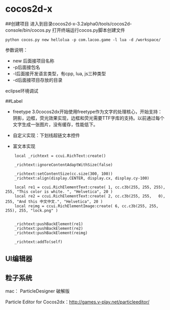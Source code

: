# cocos2d-x

##创建项目
进入到目录cocos2d-x-3.2alpha0/tools/cocos2d-console/bin/cocos.py
打开终端运行cocos.py脚本创建文件
```
python cocos.py new hellolua -p com.lacoo.game -l lua -d /workspace/
```
参数说明：

- new 后面接项目名称
- -p后面接包名
- -l后面接开发语言类型，有cpp, lua, js三种类型
- -d后面接项目存放的目录

eclipse环境调试




##Label
- freetype
3.0cocos2dx开始使用freetype作为文字的处理核心，开始支持：阴影，边框，荧光效果实现，边框和荧光需要TTF字库的支持。以前通过每个文字生成一张图片，没有缓存，性能低下。


- 自定义实现：下划线超链文本控件


- 富文本实现
```
    local _richtext = ccui.RichText:create()

    _richtext:ignoreContentAdaptWithSize(false)  

    _richtext:setContentSize(cc.size(300, 100))
    _richtext:align(display.CENTER, display.cx, display.cy-100)

    local re1 = ccui.RichElementText:create( 1, cc.c3b(255, 255, 255), 255, "This color is white. ", "Helvetica", 20 )  
    local re2 = ccui.RichElementText:create( 2, cc.c3b(255, 255,   0), 255, "And this 中文中文.", "Helvetica", 20 )  
    local reimg = ccui.RichElementImage:create( 6, cc.c3b(255, 255, 255), 255, "lock.png" )  


    _richtext:pushBackElement(re1)  
    _richtext:pushBackElement(re2)  
    _richtext:pushBackElement(reimg) 

    _richtext:addTo(self)   
```



## UI编辑器




## 粒子系统

mac： ParticleDesigner 破解版

Particle Editor for Cocos2dx：http://games.v-play.net/particleeditor/





